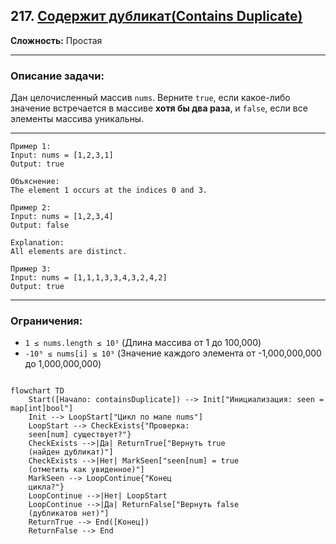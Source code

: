 ## 217. [Содержит дубликат(Contains Duplicate)](https://leetcode.com/problems/contains-duplicate/)

**Сложность:** Простая

---

### Описание задачи:

Дан целочисленный массив `nums`. Верните `true`, если какое-либо значение встречается в массиве **хотя бы два раза**, и `false`, если все элементы массива уникальны.

---

```
Пример 1:
Input: nums = [1,2,3,1]
Output: true

Объяснение:
The element 1 occurs at the indices 0 and 3.

Пример 2:
Input: nums = [1,2,3,4]
Output: false

Explanation:
All elements are distinct.

Пример 3:
Input: nums = [1,1,1,3,3,4,3,2,4,2]
Output: true
```

---

### Ограничения:

*   `1 ≤ nums.length ≤ 10⁵` (Длина массива от 1 до 100,000)
*   `-10⁹ ≤ nums[i] ≤ 10⁹` (Значение каждого элемента от -1,000,000,000 до 1,000,000,000)

```mermaid

flowchart TD
    Start([Начало: containsDuplicate]) --> Init["Инициализация: seen = map[int]bool"]
    Init --> LoopStart["Цикл по мапе nums"]
    LoopStart --> CheckExists{"Проверка: 
    seen[num] существует?"}
    CheckExists -->|Да| ReturnTrue["Вернуть true
    (найден дубликат)"]
    CheckExists -->|Нет| MarkSeen["seen[num] = true
    (отметить как увиденное)"]
    MarkSeen --> LoopContinue{"Конец 
    цикла?"}
    LoopContinue -->|Нет| LoopStart
    LoopContinue -->|Да| ReturnFalse["Вернуть false
    (дубликатов нет)"]
    ReturnTrue --> End([Конец])
    ReturnFalse --> End
```